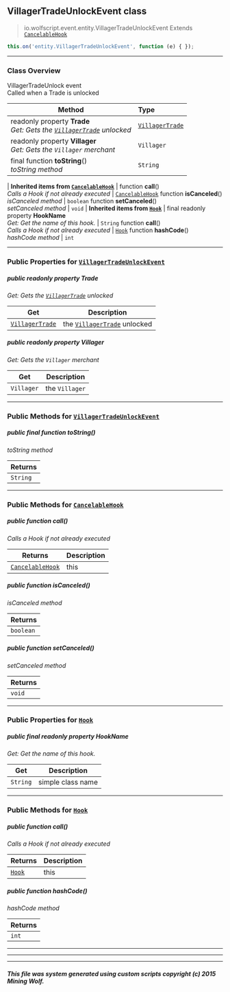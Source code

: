 ## VillagerTradeUnlockEvent __class__

>io.wolfscript.event.entity.VillagerTradeUnlockEvent
>Extends [`CancelableHook`](../../hook/CancelableHook.md)
``` javascript
this.on('entity.VillagerTradeUnlockEvent', function (e) { });
```


---

### Class Overview

VillagerTradeUnlock event<br> Called when a Trade is unlocked

Method | Type   
--- | :--- 
 readonly property __Trade__ <br> _Get: Gets the [`VillagerTrade`](../../api/VillagerTrade.md) unlocked_ | [`VillagerTrade`](../../api/VillagerTrade.md)
 readonly property __Villager__ <br> _Get: Gets the `Villager` merchant_ | `Villager`
final function __toString__() <br> _toString method_ | `String`
 |
__Inherited items from [`CancelableHook`](../../hook/CancelableHook.md)__ |
 function __call__() <br> _Calls a Hook if not already executed_ | [`CancelableHook`](../../hook/CancelableHook.md)
 function __isCanceled__() <br> _isCanceled method_ | `boolean`
 function __setCanceled__() <br> _setCanceled method_ | `void`
 |
__Inherited items from [`Hook`](../../hook/Hook.md)__ |
final readonly property __HookName__ <br> _Get: Get the name of this hook._ | `String`
 function __call__() <br> _Calls a Hook if not already executed_ | [`Hook`](../../hook/Hook.md)
 function __hashCode__() <br> _hashCode method_ | `int`







---


### Public Properties for [`VillagerTradeUnlockEvent`](VillagerTradeUnlockEvent.md)

##### <a id='trade'></a>public  readonly property __Trade__

_Get: Gets the [`VillagerTrade`](../../api/VillagerTrade.md) unlocked_

Get | Description
--- | --- 
[`VillagerTrade`](../../api/VillagerTrade.md) | the [`VillagerTrade`](../../api/VillagerTrade.md) unlocked



##### <a id='villager'></a>public  readonly property __Villager__

_Get: Gets the `Villager` merchant_

Get | Description
--- | --- 
`Villager` | the `Villager`



---

### Public Methods for [`VillagerTradeUnlockEvent`](VillagerTradeUnlockEvent.md)

##### <a id='tostring'></a>public final function __toString__()

_toString method_

Returns | 
--- | 
`String` |


---

### Public Methods for [`CancelableHook`](../../hook/CancelableHook.md)

##### <a id='call'></a>public  function __call__()

_Calls a Hook if not already executed_

Returns | Description
--- | --- 
[`CancelableHook`](../../hook/CancelableHook.md) | this


##### <a id='iscanceled'></a>public  function __isCanceled__()

_isCanceled method_

Returns | 
--- | 
`boolean` |


##### <a id='setcanceled'></a>public  function __setCanceled__()

_setCanceled method_

Returns | 
--- | 
`void` |


---

### Public Properties for [`Hook`](../../hook/Hook.md)

##### <a id='hookname'></a>public final readonly property __HookName__

_Get: Get the name of this hook._

Get | Description
--- | --- 
`String` | simple class name



---

### Public Methods for [`Hook`](../../hook/Hook.md)

##### <a id='call'></a>public  function __call__()

_Calls a Hook if not already executed_

Returns | Description
--- | --- 
[`Hook`](../../hook/Hook.md) | this


##### <a id='hashcode'></a>public  function __hashCode__()

_hashCode method_

Returns | 
--- | 
`int` |


---


---


---


##### This file was system generated using custom scripts copyright (c) 2015 Mining Wolf.
	

